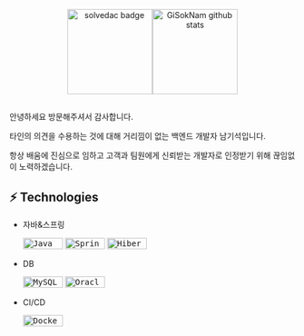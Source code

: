 <p align='center'>
  <img height=150 src="http://mazassumnida.wtf/api/v2/generate_badge?boj=ngs127" alt="solvedac badge" /><img height=150 src="https://github-readme-stats.vercel.app/api/top-langs/?username=GiSokNam&hide=TeX&layout=compact&theme=dark&show_icons=true" alt="GiSokNam github stats" />
</p>

## 

안녕하세요 방문해주셔서 감사합니다.
 
타인의 의견을 수용하는 것에 대해 거리낌이 없는 백엔드 개발자 남기석입니다. 
 
항상 배움에 진심으로 임하고 고객과 팀원에게 신뢰받는 개발자로 인정받기 위해 끊임없이 노력하겠습니다.




## ⚡ Technologies

- 자바&스프링

  <kbd><img alt="Java" src="https://img.shields.io/badge/java-%23ED8B00.svg?style=for-the-badge&logo=openjdk&logoColor=white" width="70" height="20" /></kbd>
<kbd><img alt="Spring" src="https://img.shields.io/badge/spring-%236DB33F.svg?style=for-the-badge&logo=spring&logoColor=white" width="70" height="20" /></kbd>
<kbd><img alt="Hibernate" src="https://img.shields.io/badge/Hibernate-59666C?style=for-the-badge&logo=Hibernate&logoColor=white" width="70" height="20" /></kbd>

- DB

  <kbd><img alt="MySQL" src="https://img.shields.io/badge/mysql-%2300f.svg?style=for-the-badge&logo=mysql&logoColor=white" width="70" height="20" /></kbd>
<kbd><img alt="Oracle" src="https://img.shields.io/badge/-Oracle-red?style=flat-square&logo=oracle" width="70" height="20" /></kbd>

- CI/CD

  <kbd><img alt="Docker" src="https://img.shields.io/badge/docker-%230db7ed.svg?style=for-the-badge&logo=docker&logoColor=white" width="70" height="20" /></kbd>
